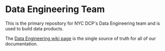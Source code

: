# Data Engineering Team

This is the primary repository for NYC DCP's Data Engineering team and is used to build data products.

The [Data Engineering wiki page](https://github.com/NYCPlanning/data-engineering/wiki) is the single source of truth for all of our documentation.
